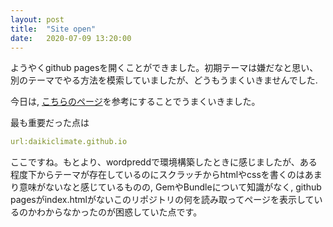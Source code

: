 ```yaml
---
layout: post
title:  "Site open"
date:   2020-07-09 13:20:00 
---
```


ようやくgithub pagesを開くことができました。初期テーマは嫌だなと思い、別のテーマでやる方法を模索していましたが、どうもうまくいきませんでした.

今日は, [こちらのページ][qiita_page]を参考にすることでうまくいきました。

最も重要だった点は

```_config.yaml
url:daikiclimate.github.io
```

ここですね。もとより、wordpreddで環境構築したときに感じましたが、ある程度下からテーマが存在しているのにスクラッチからhtmlやcssを書くのはあまり意味がないなと感じているものの, GemやBundleについて知識がなく, github pagesがindex.htmlがないこのリポジトリの何を読み取ってページを表示しているのかわからなかったのが困惑していた点です。


[qiita_page]: https://qiita.com/madoreenu/items/b47833bf785562c77819
